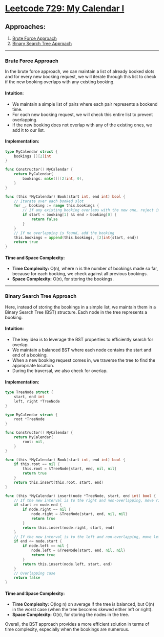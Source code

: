 # [Leetcode 729: My Calendar I](https://leetcode.com/problems/my-calendar-i/)

## Approaches:
1. [Brute Force Approach](#brute-force-approach)
2. [Binary Search Tree Approach](#binary-search-tree-approach)

---

### Brute Force Approach

In the brute force approach, we can maintain a list of already booked slots and for every new booking request, we will iterate through this list to check if the new booking overlaps with any existing booking.

#### Intuition:
- We maintain a simple list of pairs where each pair represents a bookend time.
- For each new booking request, we will check this entire list to prevent overlapping.
- If the new booking does not overlap with any of the existing ones, we add it to our list.

#### Implementation:

```go
type MyCalendar struct {
    bookings [][2]int
}

func Constructor() MyCalendar {
    return MyCalendar{
        bookings: make([][2]int, 0),
    }
}

func (this *MyCalendar) Book(start int, end int) bool {
    // Iterate over each booked slot
    for _, booking := range this.bookings {
        // If any existing booking overlaps with the new one, reject it
        if start < booking[1] && end > booking[0] {
            return false
        }
    }
    // If no overlapping is found, add the booking
    this.bookings = append(this.bookings, [2]int{start, end})
    return true
}
```

#### Time and Space Complexity:
- **Time Complexity:** O(n), where n is the number of bookings made so far, because for each booking, we check against all previous bookings.
- **Space Complexity:** O(n), for storing the bookings.

---

### Binary Search Tree Approach

Here, instead of storing the bookings in a simple list, we maintain them in a Binary Search Tree (BST) structure. Each node in the tree represents a booking.

#### Intuition:
- The key idea is to leverage the BST properties to efficiently search for overlap.
- We maintain a balanced BST where each node contains the start and end of a booking.
- When a new booking request comes in, we traverse the tree to find the appropriate location.
- During the traversal, we also check for overlap.

#### Implementation:

```go
type TreeNode struct {
    start, end int
    left, right *TreeNode
}

type MyCalendar struct {
    root *TreeNode
}

func Constructor() MyCalendar {
    return MyCalendar{
        root: nil,
    }
}

func (this *MyCalendar) Book(start int, end int) bool {
    if this.root == nil {
        this.root = &TreeNode{start, end, nil, nil}
        return true
    }
    return this.insert(this.root, start, end)
}

func (this *MyCalendar) insert(node *TreeNode, start, end int) bool {
    // If the new interval is to the right and non-overlapping, move right
    if start >= node.end {
        if node.right == nil {
            node.right = &TreeNode{start, end, nil, nil}
            return true
        }
        return this.insert(node.right, start, end)
    } 
    // If the new interval is to the left and non-overlapping, move left
    if end <= node.start {
        if node.left == nil {
            node.left = &TreeNode{start, end, nil, nil}
            return true
        }
        return this.insert(node.left, start, end)
    }
    // Overlapping case
    return false
}
```

#### Time and Space Complexity:
- **Time Complexity:** O(log n) on average if the tree is balanced, but O(n) in the worst case (when the tree becomes skewed either left or right).
- **Space Complexity:** O(n), for storing the nodes in the tree.

Overall, the BST approach provides a more efficient solution in terms of time complexity, especially when the bookings are numerous.

